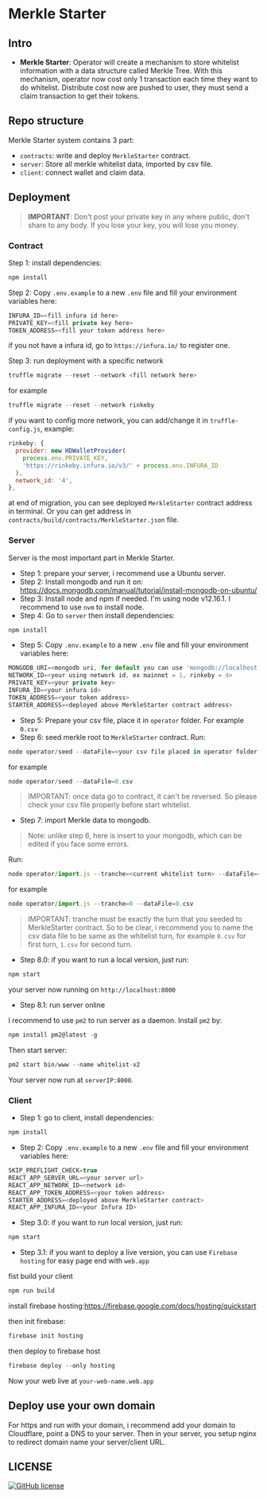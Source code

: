 # Merkle Starter

## Intro

- **Merkle Starter**: Operator will create a mechanism to store whitelist information with a data structure called Merkle Tree. With this mechanism, operator now cost only 1 transaction each time they want to do whitelist. Distribute cost now are pushed to user, they must send a claim transaction to get their tokens.

## Repo structure

Merkle Starter system contains 3 part:

- `contracts`: write and deploy `MerkleStarter` contract.
- `server`: Store all merkle whitelist data, imported by csv file.
- `client`: connect wallet and claim data.

## Deployment

> **IMPORTANT**: Don't post your private key in any where public, don't share to any body. If you lose your key, you will lose you money.

### Contract

Step 1: install dependencies:

```js
npm install
```

Step 2: Copy `.env.example` to a new `.env` file and fill your environment variables here:

```js
INFURA_ID=<fill infura id here>
PRIVATE_KEY=<fill private key here>
TOKEN_ADDRESS=<fill your token address here>
```

if you not have a infura id, go to `https://infura.io/` to register one.

Step 3: run deployment with a specific network

```js
truffle migrate --reset --network <fill network here>
```

for example

```js
truffle migrate --reset --network rinkeby
```

if you want to config more network, you can add/change it in `truffle-config.js`, example:

```js
rinkeby: {
  provider: new HDWalletProvider(
    process.env.PRIVATE_KEY,
    'https://rinkeby.infura.io/v3/' + process.env.INFURA_ID
  ),
  network_id: '4',
},
```

at end of migration, you can see deployed `MerkleStarter` contract address in terminal. Or you can get address in `contracts/build/contracts/MerkleStarter.json` file.

### Server

Server is the most important part in Merkle Starter.

- Step 1: prepare your server, i recommend use a Ubuntu server.
- Step 2: Install mongodb and run it on: https://docs.mongodb.com/manual/tutorial/install-mongodb-on-ubuntu/
- Step 3: Install node and npm if needed. I'm using node v12.16.1. I recommend to use `nvm` to install node.
- Step 4: Go to `server` then install dependencies:

```js
npm install
```

- Step 5: Copy `.env.example` to a new `.env` file and fill your environment variables here:

```js
MONGODB_URI=<mongodb uri, for default you can use 'mongodb://localhost:27017'>
NETWORK_ID=<your using network id, ex mainnet = 1, rinkeby = 4>
PRIVATE_KEY=<your private key>
INFURA_ID=<your infura id>
TOKEN_ADDRESS=<your token address>
STARTER_ADDRESS=<deployed above MerkleStarter contract address>
```

- Step 5: Prepare your csv file, place it in `operator` folder. For example `0.csv`
- Step 6: seed merkle root to `MerkleStarter` contract. Run:

```js
node operator/seed --dataFile=<your csv file placed in operator folder here>
```

for example

```js
node operator/seed --dataFile=0.csv
```

> IMPORTANT: once data go to contract, it can't be reversed. So please check your csv file properly before start whitelist.

- Step 7: import Merkle data to mongodb.

> Note: unlike step 6, here is insert to your mongodb, which can be edited if you face some errors.

Run:

```js
node operator/import.js --tranche=<current whitelist turn> --dataFile=<your csv file placed in operator folder here>
```

for example

```js
node operator/import.js --tranche=0 --dataFile=0.csv
```

> IMPORTANT: tranche must be exactly the turn that you seeded to MerkleStarter contract. So to be clear, i recommend you to name the csv data file to be same as the whitelist turn, for example `0.csv` for first turn, `1.csv` for second turn.

- Step 8.0: if you want to run a local version, just run:

```js
npm start
```

your server now running on `http://localhost:8000`

- Step 8.1: run server online

I recommend to use `pm2` to run server as a daemon. Install `pm2` by:

```js
npm install pm2@latest -g
```

Then start server:

```js
pm2 start bin/www --name whitelist-v2
```

Your server now run at `serverIP:8000`.

### Client

- Step 1: go to client, install dependencies:

```js
npm install
```

- Step 2: Copy `.env.example` to a new `.env` file and fill your environment variables here:

```js
SKIP_PREFLIGHT_CHECK=true
REACT_APP_SERVER_URL=<your server url>
REACT_APP_NETWORK_ID=<network id>
REACT_APP_TOKEN_ADDRESS=<your token address>
STARTER_ADDRESS=<deployed above MerkleStarter contract>
REACT_APP_INFURA_ID=<your Infura ID>
```

- Step 3.0: if you want to run local version, just run:

```js
npm start
```

- Step 3.1: if you want to deploy a live version, you can use `Firebase hosting` for easy page end with `web.app`

fist build your client

```js
npm run build
```

install firebase hosting:https://firebase.google.com/docs/hosting/quickstart

then init firebase:

```js
firebase init hosting
```

then deploy to firebase host

```js
firebase deploy --only hosting
```

Now your web live at `your-web-name.web.app`

## Deploy use your own domain

For https and run with your domain, i recommend add your domain to Cloudflare, point a DNS to your server.
Then in your server, you setup nginx to redirect domain name your server/client URL.

## LICENSE

[![GitHub license](https://img.shields.io/badge/license-MIT-blue.svg?style=for-the-badge)](./LICENSE)


